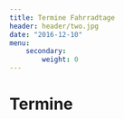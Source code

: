 ```yaml
---
title: Termine Fahrradtage
header: header/two.jpg
date: "2016-12-10"
menu: 
    secondary:
        weight: 0
---
```


# Termine
